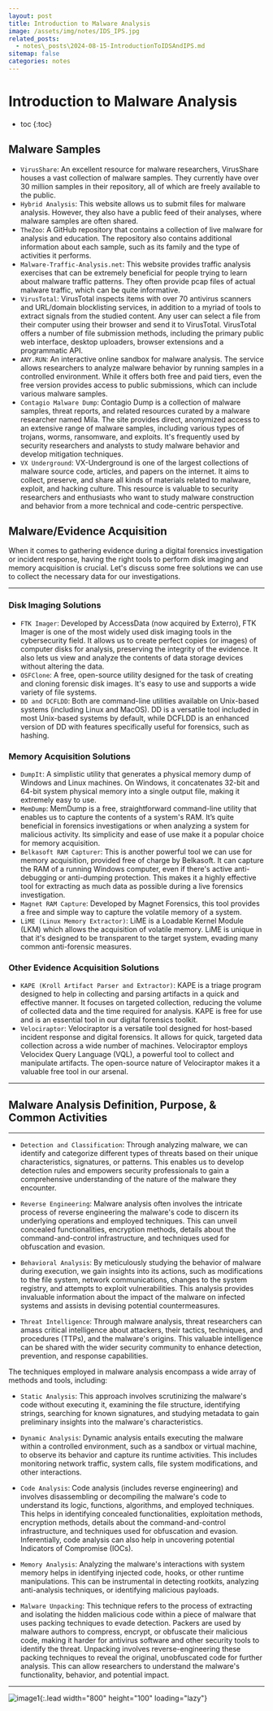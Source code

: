 ```yaml
---
layout: post
title: Introduction to Malware Analysis
image: /assets/img/notes/IDS_IPS.jpg
related_posts:
  - notes\_posts\2024-08-15-IntroductionToIDSAndIPS.md
sitemap: false
categories: notes
---
```


# Introduction to Malware Analysis

* toc
{:toc}


## Malware Samples

* `VirusShare`: An excellent resource for malware researchers, VirusShare houses a vast collection of malware samples. They currently have over 30 million samples in their repository, all of which are freely available to the public.
* `Hybrid Analysis`: This website allows us to submit files for malware analysis. However, they also have a public feed of their analyses, where malware samples are often shared.
* `TheZoo`: A GitHub repository that contains a collection of live malware for analysis and education. The repository also contains additional information about each sample, such as its family and the type of activities it performs.
* `Malware-Traffic-Analysis.net`: This website provides traffic analysis exercises that can be extremely beneficial for people trying to learn about malware traffic patterns. They often provide pcap files of actual malware traffic, which can be quite informative.
* `VirusTotal`: VirusTotal inspects items with over 70 antivirus scanners and URL/domain blocklisting services, in addition to a myriad of tools to extract signals from the studied content. Any user can select a file from their computer using their browser and send it to VirusTotal. VirusTotal offers a number of file submission methods, including the primary public web interface, desktop uploaders, browser extensions and a programmatic API.
* `ANY.RUN`: An interactive online sandbox for malware analysis. The service allows researchers to analyze malware behavior by running samples in a controlled environment. While it offers both free and paid tiers, even the free version provides access to public submissions, which can include various malware samples.
* `Contagio Malware Dump`: Contagio Dump is a collection of malware samples, threat reports, and related resources curated by a malware researcher named Mila. The site provides direct, anonymized access to an extensive range of malware samples, including various types of trojans, worms, ransomware, and exploits. It's frequently used by security researchers and analysts to study malware behavior and develop mitigation techniques.
* `VX Underground`: VX-Underground is one of the largest collections of malware source code, articles, and papers on the internet. It aims to collect, preserve, and share all kinds of materials related to malware, exploit, and hacking culture. This resource is valuable to security researchers and enthusiasts who want to study malware construction and behavior from a more technical and code-centric perspective.


## Malware/Evidence Acquisition
When it comes to gathering evidence during a digital forensics investigation or incident response, having the right tools to perform disk imaging and memory acquisition is crucial. Let's discuss some free solutions we can use to collect the necessary data for our investigations.

---

### Disk Imaging Solutions
* `FTK Imager`: Developed by AccessData (now acquired by Exterro), FTK Imager is one of the most widely used disk imaging tools in the cybersecurity field. It allows us to create perfect copies (or images) of computer disks for analysis, preserving the integrity of the evidence. It also lets us view and analyze the contents of data storage devices without altering the data.
* `OSFClone`: A free, open-source utility designed for the task of creating and cloning forensic disk images. It's easy to use and supports a wide variety of file systems.
* `DD and DCFLDD`: Both are command-line utilities available on Unix-based systems (including Linux and MacOS). DD is a versatile tool included in most Unix-based systems by default, while DCFLDD is an enhanced version of DD with features specifically useful for forensics, such as hashing.

### Memory Acquisition Solutions
* `DumpIt`: A simplistic utility that generates a physical memory dump of Windows and Linux machines. On Windows, it concatenates 32-bit and 64-bit system physical memory into a single output file, making it extremely easy to use.
* `MemDump`: MemDump is a free, straightforward command-line utility that enables us to capture the contents of a system's RAM. It’s quite beneficial in forensics investigations or when analyzing a system for malicious activity. Its simplicity and ease of use make it a popular choice for memory acquisition.
* `Belkasoft RAM Capturer`: This is another powerful tool we can use for memory acquisition, provided free of charge by Belkasoft. It can capture the RAM of a running Windows computer, even if there's active anti-debugging or anti-dumping protection. This makes it a highly effective tool for extracting as much data as possible during a live forensics investigation.
* `Magnet RAM Capture`: Developed by Magnet Forensics, this tool provides a free and simple way to capture the volatile memory of a system.
* `LiME (Linux Memory Extractor)`: LiME is a Loadable Kernel Module (LKM) which allows the acquisition of volatile memory. LiME is unique in that it's designed to be transparent to the target system, evading many common anti-forensic measures.

### Other Evidence Acquisition Solutions
* `KAPE (Kroll Artifact Parser and Extractor)`: KAPE is a triage program designed to help in collecting and parsing artifacts in a quick and effective manner. It focuses on targeted collection, reducing the volume of collected data and the time required for analysis. KAPE is free for use and is an essential tool in our digital forensics toolkit.
* `Velociraptor`: Velociraptor is a versatile tool designed for host-based incident response and digital forensics. It allows for quick, targeted data collection across a wide number of machines. Velociraptor employs Velocidex Query Language (VQL), a powerful tool to collect and manipulate artifacts. The open-source nature of Velociraptor makes it a valuable free tool in our arsenal.

---


## Malware Analysis Definition, Purpose, & Common Activities

--- 

* `Detection and Classification`: Through analyzing malware, we can identify and categorize different types of threats based on their unique characteristics, signatures, or patterns. This enables us to develop detection rules and empowers security professionals to gain a comprehensive understanding of the nature of the malware they encounter.

* `Reverse Engineering`: Malware analysis often involves the intricate process of reverse engineering the malware's code to discern its underlying operations and employed techniques. This can unveil concealed functionalities, encryption methods, details about the command-and-control infrastructure, and techniques used for obfuscation and evasion.

* `Behavioral Analysis`: By meticulously studying the behavior of malware during execution, we gain insights into its actions, such as modifications to the file system, network communications, changes to the system registry, and attempts to exploit vulnerabilities. This analysis provides invaluable information about the impact of the malware on infected systems and assists in devising potential countermeasures.

* `Threat Intelligence`: Through malware analysis, threat researchers can amass critical intelligence about attackers, their tactics, techniques, and procedures (TTPs), and the malware's origins. This valuable intelligence can be shared with the wider security community to enhance detection, prevention, and response capabilities.

The techniques employed in malware analysis encompass a wide array of methods and tools, including:

* `Static Analysis`: This approach involves scrutinizing the malware's code without executing it, examining the file structure, identifying strings, searching for known signatures, and studying metadata to gain preliminary insights into the malware's characteristics.

* `Dynamic Analysis`: Dynamic analysis entails executing the malware within a controlled environment, such as a sandbox or virtual machine, to observe its behavior and capture its runtime activities. This includes monitoring network traffic, system calls, file system modifications, and other interactions.

* `Code Analysis`: Code analysis (includes reverse engineering) and involves disassembling or decompiling the malware's code to understand its logic, functions, algorithms, and employed techniques. This helps in identifying concealed functionalities, exploitation methods, encryption methods, details about the command-and-control infrastructure, and techniques used for obfuscation and evasion. Ιnferentially, code analysis can also help in uncovering potential Indicators of Compromise (IOCs).

* `Memory Analysis`: Analyzing the malware's interactions with system memory helps in identifying injected code, hooks, or other runtime manipulations. This can be instrumental in detecting rootkits, analyzing anti-analysis techniques, or identifying malicious payloads.

* `Malware Unpacking`: This technique refers to the process of extracting and isolating the hidden malicious code within a piece of malware that uses packing techniques to evade detection. Packers are used by malware authors to compress, encrypt, or obfuscate their malicious code, making it harder for antivirus software and other security tools to identify the threat. Unpacking involves reverse-engineering these packing techniques to reveal the original, unobfuscated code for further analysis. This can allow researchers to understand the malware's functionality, behavior, and potential impact.

---


![image1](/assets/img/notes/malware/malware1.png){:.lead width="800" height="100" loading="lazy"}